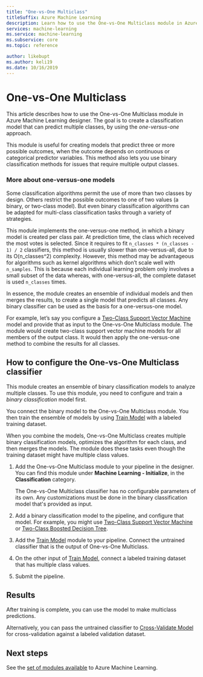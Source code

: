 ```yaml
---
title: "One-vs-One Multiclass"
titleSuffix: Azure Machine Learning
description: Learn how to use the One-vs-One Multiclass module in Azure Machine Learning to create a multiclass classification model from an ensemble of binary classification models.
services: machine-learning
ms.service: machine-learning
ms.subservice: core
ms.topic: reference

author: likebupt
ms.author: keli19
ms.date: 10/16/2019
---
```

# One-vs-One Multiclass

This article describes how to use the One-vs-One Multiclass module in Azure Machine Learning designer. The goal is to create a classification model that can predict multiple classes, by using the *one-versus-one* approach.

This module is useful for creating models that predict three or more possible outcomes, when the outcome depends on continuous or categorical predictor variables. This method also lets you use binary classification methods for issues that require multiple output classes.

### More about one-versus-one models

Some classification algorithms permit the use of more than two classes by design. Others restrict the possible outcomes to one of two values (a binary, or two-class model). But even binary classification algorithms can be adapted for multi-class classification tasks through a variety of strategies. 

This module implements the one-versus-one method, in which a binary model is created per class pair. At prediction time, the class which received the most votes is selected. Since it requires to fit `n_classes * (n_classes - 1) / 2` classifiers, this method is usually slower than one-versus-all, due to its O(n_classes^2) complexity. However, this method may be advantageous for algorithms such as kernel algorithms which don’t scale well with `n_samples`. This is because each individual learning problem only involves a small subset of the data whereas, with one-versus-all, the complete dataset is used `n_classes` times.

In essence, the module creates an ensemble of individual models and then merges the results, to create a single model that predicts all classes. Any binary classifier can be used as the basis for a one-versus-one model.  

For example, let’s say you configure a [Two-Class Support Vector Machine](two-class-support-vector-machine.md) model and provide that as input to the One-vs-One Multiclass module. The module would create two-class support vector machine models for all members of the output class. It would then apply the one-versus-one method to combine the results for all classes.  

## How to configure the One-vs-One Multiclass classifier  

This module creates an ensemble of binary classification models to analyze multiple classes. To use this module, you need to configure and train a *binary classification* model first. 

You connect the binary model to the One-vs-One Multiclass module. You then train the ensemble of models by using [Train Model](train-model.md) with a labeled training dataset.

When you combine the models, One-vs-One Multiclass creates multiple binary classification models, optimizes the algorithm for each class, and then merges the models. The module does these tasks even though the training dataset might have multiple class values.

1. Add the One-vs-One Multiclass module to your pipeline in the designer. You can find this module under **Machine Learning - Initialize**, in the **Classification** category.

   The One-vs-One Multiclass classifier has no configurable parameters of its own. Any customizations must be done in the binary classification model that's provided as input.

2. Add a binary classification model to the pipeline, and configure that model. For example, you might use [Two-Class Support Vector Machine](two-class-support-vector-machine.md) or [Two-Class Boosted Decision Tree](two-class-boosted-decision-tree.md).

3. Add the [Train Model](train-model.md) module to your pipeline. Connect the untrained classifier that is the output of One-vs-One Multiclass.

4. On the other input of [Train Model](train-model.md), connect a labeled training dataset that has multiple class values.

5. Submit the pipeline.

## Results

After training is complete, you can use the model to make multiclass predictions.

Alternatively, you can pass the untrained classifier to [Cross-Validate Model](cross-validate-model.md) for cross-validation against a labeled validation dataset.


## Next steps

See the [set of modules available](module-reference.md) to Azure Machine Learning. 
